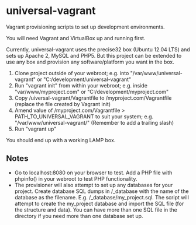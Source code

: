 universal-vagrant
=================

Vagrant provisioning scripts to set up development environments.

You will need Vagrant and VirtualBox up and running first.

Currently, universal-vagrant uses the precise32 box (Ubuntu 12.04 LTS) and sets up Apache 2, MySQL and PHP5. But this project can be extended to use any box and provision any software/platform you want in the box.

1. Clone project outside of your webroot; e.g. into "/var/www/universal-vagrant" or "C:/development/universal-vagrant"
2. Run "vagrant init" from within your webroot; e.g. inside "var/www/myproject.com" or "C:/development/myproject.com"
3. Copy /uiversal-vagrant/Vagrantfile to /myproject.com/Vagrantfile (replace the file created by Vagrant init)
4. Amend value of /myproject.com/Vagrantfile > PATH\_TO\_UNIVERSAL_VAGRANT to suit your system; e.g. "/var/www/universal-vagrant/" (Remember to add a trailing slash)
5. Run "vagrant up"

You should end up with a working LAMP box.

Notes
-----

* Go to localhost:8080 on your browser to test. Add a PHP file with phpinfo() in your webroot to test PHP functionality.
* The provisioner will also attempt to set up any databases for your project. Create database SQL dumps in /\_database with the name of the database as the filename. E.g. /\_database/my\_project.sql. The script will attempt to create the my\_project database and import the SQL file (for the structure and data). You can have more than one SQL file in the directory if you need more than one database set up.
